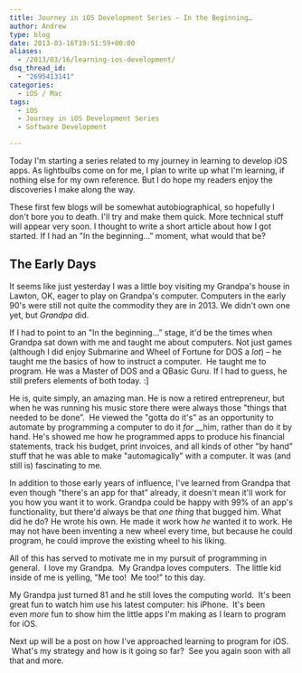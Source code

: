 ```yaml
---
title: Journey in iOS Development Series – In the Beginning…
author: Andrew
type: blog
date: 2013-03-16T19:51:59+00:00
aliases:
  - /2013/03/16/learning-ios-development/
dsq_thread_id:
  - "2695413141"
categories:
  - iOS / Mac
tags:
  - iOS
  - Journey in iOS Development Series
  - Software Development

---
```

Today I'm starting a series related to my journey in learning to develop iOS apps. As lightbulbs come on for me, I plan to write up what I'm learning, if nothing else for my own reference. But I do hope my readers enjoy the discoveries I make along the way.

These first few blogs will be somewhat autobiographical, so hopefully I don't bore you to death. I'll try and make them quick. More technical stuff will appear very soon. I thought to write a short article about how I got started. If I had an "In the beginning&#8230;&#8221; moment, what would that be?

## The Early Days

It seems like just yesterday I was a little boy visiting my Grandpa's house in Lawton, OK, eager to play on Grandpa's computer. Computers in the early 90's were still not quite the commodity they are in 2013. We didn't own one yet, but _Grandpa_ did.

If I had to point to an "In the beginning&#8230;&#8221; stage, it'd be the times when Grandpa sat down with me and taught me about computers. Not just games (although I did enjoy Submarine and Wheel of Fortune for DOS a _lot_) – he taught me the basics of how to instruct a computer.  He taught me to program. He was a Master of DOS and a QBasic Guru. If I had to guess, he still prefers elements of both today. :]

He is, quite simply, an amazing man. He is now a retired entrepreneur, but when he was running his music store there were always those "things that needed to be done&#8221;.  He viewed the "gotta do it's&#8221; as an opportunity to automate by programming a computer to do it _for_ __him, rather than do it by hand. He's showed me how he programmed apps to produce his financial statements, track his budget, print invoices, and all kinds of other "by hand&#8221; stuff that he was able to make "automagically&#8221; with a computer. It was (and still is) fascinating to me.

In addition to those early years of influence, I've learned from Grandpa that even though "there's an app for that&#8221; already, it doesn't mean it'll work for you how you want it to work. Grandpa could be happy with 99% of an app's functionality, but there'd always be that _one thing_ that bugged him. What did he do? He wrote his own. He made it work how _he_ wanted it to work. He may not have been inventing a new wheel every time, but because he could program, he could improve the existing wheel to his liking.

All of this has served to motivate me in my pursuit of programming in general.  I love my Grandpa.  My Grandpa loves computers.  The little kid inside of me is yelling, "Me too!  Me too!&#8221; to this day.

My Grandpa just turned 81 and he still loves the computing world.  It's been great fun to watch him use his latest computer: his iPhone.  It's been even _more_ fun to show him the little apps I'm making as I learn to program for iOS.

Next up will be a post on how I've approached learning to program for iOS.  What's my strategy and how is it going so far?  See you again soon with all that and more.